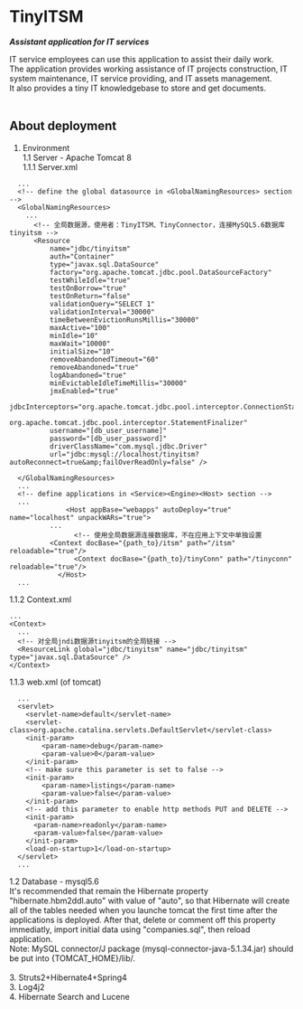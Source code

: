 # TinyITSM
***Assistant application for IT services***

IT service employees can use this application to assist their daily work.<br>
The application provides working assistance of IT projects construction, IT system maintenance, IT service providing, and IT assets management.<br>
It also provides a tiny IT knowledgebase to store and get documents.<br>
<br>
## About deployment

1. Environment<br>
  1.1 Server - Apache Tomcat 8<br>
  1.1.1 Server.xml<br>
  ```
    ...
    <!-- define the global datasource in <GlobalNamingResources> section -->
  	<GlobalNamingResources>
      ...
  		<!-- 全局数据源，使用者：TinyITSM、TinyConnector，连接MySQL5.6数据库tinyitsm -->
  		<Resource 
  			name="jdbc/tinyitsm"
  			auth="Container"
  			type="javax.sql.DataSource"
  			factory="org.apache.tomcat.jdbc.pool.DataSourceFactory"
  			testWhileIdle="true"
  			testOnBorrow="true"
  			testOnReturn="false"
  			validationQuery="SELECT 1"
  			validationInterval="30000"
  			timeBetweenEvictionRunsMillis="30000"
  			maxActive="100"
  			minIdle="10"
  			maxWait="10000"
  			initialSize="10"
  			removeAbandonedTimeout="60"
  			removeAbandoned="true"
  			logAbandoned="true"
  			minEvictableIdleTimeMillis="30000"
  			jmxEnabled="true"
  			jdbcInterceptors="org.apache.tomcat.jdbc.pool.interceptor.ConnectionState;
  			  org.apache.tomcat.jdbc.pool.interceptor.StatementFinalizer"
  			username="[db_user_username]"
  			password="[db_user_password]"
  			driverClassName="com.mysql.jdbc.Driver"
  			url="jdbc:mysql://localhost/tinyitsm?autoReconnect=true&amp;failOverReadOnly=false" />
  		
  	</GlobalNamingResources>
    ...
    <!-- define applications in <Service><Engine><Host> section -->
    ...
    			<Host appBase="webapps" autoDeploy="true" name="localhost" unpackWARs="true">
            ...
  				  <!-- 使用全局数据源连接数据库，不在应用上下文中单独设置
            <Context docBase="{path_to}/itsm" path="/itsm" reloadable="true"/>
  				  <Context docBase="{path_to}/tinyConn" path="/tinyconn" reloadable="true"/>
  			  </Host>
    ...
  ```
  1.1.2 Context.xml<br>
  ```
  ...
  <Context>
    ...
    <!-- 对全局jndi数据源tinyitsm的全局链接 -->
    <ResourceLink global="jdbc/tinyitsm" name="jdbc/tinyitsm" type="javax.sql.DataSource" />
  </Context>
  ```
  1.1.3 web.xml (of tomcat)<br>
  ```
    ...
    <servlet>
      <servlet-name>default</servlet-name>
      <servlet-class>org.apache.catalina.servlets.DefaultServlet</servlet-class>
      <init-param>
          <param-name>debug</param-name>
          <param-value>0</param-value>
      </init-param>
      <!-- make sure this parameter is set to false -->
      <init-param>
          <param-name>listings</param-name>
          <param-value>false</param-value>
      </init-param>
      <!-- add this parameter to enable http methods PUT and DELETE -->
      <init-param>
      	<param-name>readonly</param-name>
      	<param-value>false</param-value>
      </init-param>
      <load-on-startup>1</load-on-startup>
    </servlet>
    ...
  ```
  1.2 Database - mysql5.6<br>
  It's recommended that remain the Hibernate property "hibernate.hbm2ddl.auto" with value of "auto", so that Hibernate will create all of the tables needed when you launche tomcat the first time after the applications is deployed. After that, delete or comment off this property immediatly, import initial data using "companies.sql", then reload application.<br>
  Note: MySQL connector/J package (mysql-connector-java-5.1.34.jar) should be put into {TOMCAT_HOME}/lib/.<br>
<br>
3. Struts2+Hibernate4+Spring4<br>
3. Log4j2<br>
4. Hibernate Search and Lucene<br>
